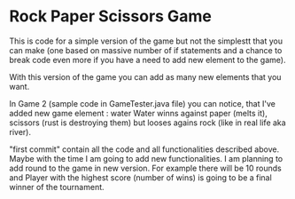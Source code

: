 # Rock Paper Scissors Game
This is code for a simple version of the game but not the simplestt that you can make (one based on massive number of if statements and a chance to break code even more if you have a need to add new element to the game).

With this version of the game you can add as many new elements that you want. 

In Game 2 (sample code in GameTester.java file) you can notice, that I've added new game element : water
Water winns against paper (melts it), scissors (rust is destroying them) but looses agains rock (like in real life aka river).

"first commit" contain all the code and all functionalities described above. Maybe with the time I am going to add new functionalities.
I am planning to add round to the game in new version. For example there will be 10 rounds and Player with the highest score (number of wins) is going to be a final winner of the tournament. 
